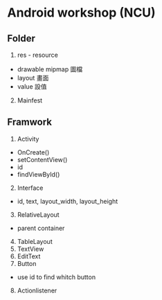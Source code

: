 # Android workshop (NCU)
## Folder
1. res - resource
 - drawable mipmap 圖檔
 - layout 畫面
 - value 設值
2. Mainfest

## Framwork
1. Activity
 - OnCreate()
 - setContentView()
 - id
 - findViewById()
2. Interface
 - id, text, layout_width, layout_height
3. RelativeLayout
 - parent container
4. TableLayout
5. TextView
6. EditText
7. Button
 - use id to find whitch button
8. Actionlistener